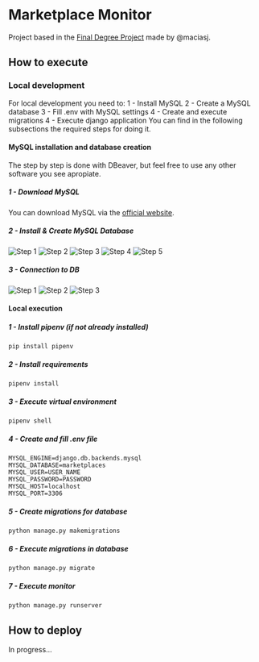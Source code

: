 # Marketplace Monitor
Project based in the [Final Degree Project](https://upcommons.upc.edu/bitstream/handle/2117/412036/188375.pdf?sequence=2&isAllowed=y) made by @maciasj. 

## How to execute
### Local development
For local development you need to:
1 - Install MySQL
2 - Create a MySQL database
3 - Fill .env with MySQL settings
4 - Create and execute migrations
4 - Execute django application
You can find in the following subsections the required steps for doing it.
#### MySQL installation and database creation
The step by step is done with DBeaver, but feel free to use any other software you see apropiate. 
##### 1 - Download MySQL
You can download MySQL via the [official website](https://dev.mysql.com/downloads/installer/).
##### 2 - Install & Create MySQL Database
![Step 1](resources/readme-images/setup/1-setup.png)
![Step 2](resources/readme-images/setup/2-setup.png)
![Step 3](resources/readme-images/setup/3-setup.png)
![Step 4](resources/readme-images/setup/4-setup.png)
![Step 5](resources/readme-images/setup/5-setup.png)

##### 3 - Connection to DB
![Step 1](resources/readme-images/connection/1-connection.png)
![Step 2](resources/readme-images/connection/2-connection.png)
![Step 3](resources/readme-images/connection/3-connection.png)


#### Local execution
##### 1 - Install pipenv (if not already installed)
```pip install pipenv```

##### 2 - Install requirements
```pipenv install```

##### 3 - Execute virtual environment
```pipenv shell```

##### 4 - Create and fill .env file
```
MYSQL_ENGINE=django.db.backends.mysql
MYSQL_DATABASE=marketplaces
MYSQL_USER=USER_NAME
MYSQL_PASSWORD=PASSWORD
MYSQL_HOST=localhost
MYSQL_PORT=3306
```

##### 5 - Create migrations for database
```python manage.py makemigrations```

##### 6 - Execute migrations in database
```python manage.py migrate```

##### 7 - Execute monitor
```python manage.py runserver```

## How to deploy
In progress...